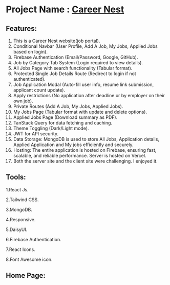 # Project Name : [Career Nest](https://career-nest-app.web.app/)


## Features: 
1. This is a Career Nest website(job portal).
2. Conditional Navbar (User Profile, Add A Job, My Jobs, Applied Jobs based on login).
3. Firebase Authentication (Email/Password, Google, GitHub).
4. Job by Category Tab System (Login required to view details).
5. All Jobs Page with search functionality (Tabular format).
6. Protected Single Job Details Route (Redirect to login if not authenticated).
7. Job Application Modal (Auto-fill user info, resume link submission, applicant count update).
8. Apply restrictions (No application after deadline or by employer on their own job).
9. Private Routes (Add A Job, My Jobs, Applied Jobs).
10. My Jobs Page (Tabular format with update and delete options).
11. Applied Jobs Page (Download summary as PDF).
12. TanStack Query for data fetching and caching.
13. Theme Toggling (Dark/Light mode).
14. JWT for API security.
15. Data Storage: MongoDB is used to store All Jobs, Application details, Applied Application and My jobs efficiently and securely.
16. Hosting: The entire application is hosted on Firebase, ensuring fast, scalable, and reliable performance. Server is hosted on Vercel.
17. Both the server site and the client site were challenging. I enjoyed it.


## Tools: 
1.React Js.

2.Tailwind CSS.

3.MongoDB.

4.Responsive.

5.DaisyUI.

6.Firebase Authentication.

7.React Icons.

8.Font Awesome icon.

## Home Page:
